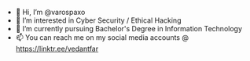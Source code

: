- 👋 Hi, I’m @varospaxo
- 👀 I’m interested in Cyber Security / Ethical Hacking
- 🌱 I’m currently pursuing Bachelor's Degree in Information Technology
- 📫 You can reach me on my social media accounts @ https://linktr.ee/vedantfar

<!---
varospaxo/varospaxo is a ✨ special ✨ repository because its `README.md` (this file) appears on your GitHub profile.
You can click the Preview link to take a look at your changes.
--->
